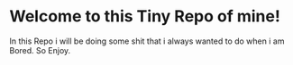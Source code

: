 # Welcome to this Tiny Repo of mine!

In this Repo i will be doing some shit that i always wanted to do when i am Bored. So Enjoy.
